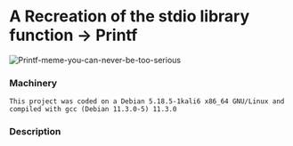 # A Recreation of the stdio library function -> Printf
![Printf-meme-you-can-never-be-too-serious](https://pics.me.me/developers-gdb-ide-100s-of-printf-statements-printf-s-i-n-pretty-function-line-38789494.png)

### Machinery
```
This project was coded on a Debian 5.18.5-1kali6 x86_64 GNU/Linux and compiled with gcc (Debian 11.3.0-5) 11.3.0
```
### Description
